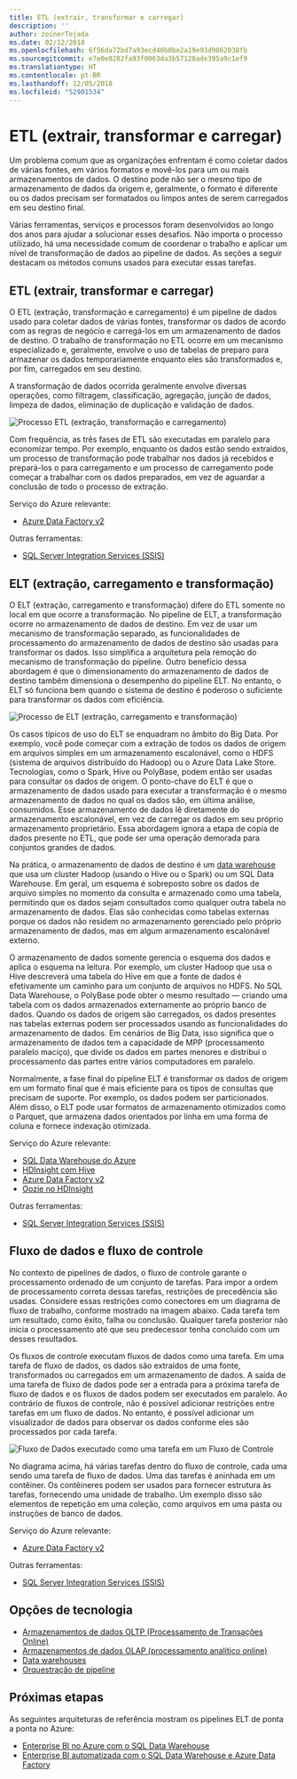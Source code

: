 ```yaml
---
title: ETL (extrair, transformar e carregar)
description: ''
author: zoinerTejada
ms.date: 02/12/2018
ms.openlocfilehash: 6f56da72bd7a93ecd40b0be2a19e93d9062038fb
ms.sourcegitcommit: e7e0e0282fa93f0063da3b57128ade395a9c1ef9
ms.translationtype: HT
ms.contentlocale: pt-BR
ms.lasthandoff: 12/05/2018
ms.locfileid: "52901534"
---
```

# <a name="extract-transform-and-load-etl"></a>ETL (extrair, transformar e carregar)

Um problema comum que as organizações enfrentam é como coletar dados de várias fontes, em vários formatos e movê-los para um ou mais armazenamentos de dados. O destino pode não ser o mesmo tipo de armazenamento de dados da origem e, geralmente, o formato é diferente ou os dados precisam ser formatados ou limpos antes de serem carregados em seu destino final.

Várias ferramentas, serviços e processos foram desenvolvidos ao longo dos anos para ajudar a solucionar esses desafios. Não importa o processo utilizado, há uma necessidade comum de coordenar o trabalho e aplicar um nível de transformação de dados ao pipeline de dados. As seções a seguir destacam os métodos comuns usados para executar essas tarefas.

## <a name="extract-transform-and-load-etl"></a>ETL (extrair, transformar e carregar)

O ETL (extração, transformação e carregamento) é um pipeline de dados usado para coletar dados de várias fontes, transformar os dados de acordo com as regras de negócio e carregá-los em um armazenamento de dados de destino. O trabalho de transformação no ETL ocorre em um mecanismo especializado e, geralmente, envolve o uso de tabelas de preparo para armazenar os dados temporariamente enquanto eles são transformados e, por fim, carregados em seu destino.

A transformação de dados ocorrida geralmente envolve diversas operações, como filtragem, classificação, agregação, junção de dados, limpeza de dados, eliminação de duplicação e validação de dados.

![Processo ETL (extração, transformação e carregamento)](../images/etl.png)

Com frequência, as três fases de ETL são executadas em paralelo para economizar tempo. Por exemplo, enquanto os dados estão sendo extraídos, um processo de transformação pode trabalhar nos dados já recebidos e prepará-los o para carregamento e um processo de carregamento pode começar a trabalhar com os dados preparados, em vez de aguardar a conclusão de todo o processo de extração.

Serviço do Azure relevante:
- [Azure Data Factory v2](https://azure.microsoft.com/services/data-factory/)

Outras ferramentas:
- [SQL Server Integration Services (SSIS)](/sql/integration-services/sql-server-integration-services)

## <a name="extract-load-and-transform-elt"></a>ELT (extração, carregamento e transformação)

O ELT (extração, carregamento e transformação) difere do ETL somente no local em que ocorre a transformação. No pipeline de ELT, a transformação ocorre no armazenamento de dados de destino. Em vez de usar um mecanismo de transformação separado, as funcionalidades de processamento do armazenamento de dados de destino são usadas para transformar os dados. Isso simplifica a arquitetura pela remoção do mecanismo de transformação do pipeline. Outro benefício dessa abordagem é que o dimensionamento do armazenamento de dados de destino também dimensiona o desempenho do pipeline ELT. No entanto, o ELT só funciona bem quando o sistema de destino é poderoso o suficiente para transformar os dados com eficiência.

![Processo de ELT (extração, carregamento e transformação)](../images/elt.png)

Os casos típicos de uso do ELT se enquadram no âmbito do Big Data. Por exemplo, você pode começar com a extração de todos os dados de origem em arquivos simples em um armazenamento escalonável, como o HDFS (sistema de arquivos distribuído do Hadoop) ou o Azure Data Lake Store. Tecnologias, como o Spark, Hive ou PolyBase, podem então ser usadas para consultar os dados de origem. O ponto-chave do ELT é que o armazenamento de dados usado para executar a transformação é o mesmo armazenamento de dados no qual os dados são, em última análise, consumidos. Esse armazenamento de dados lê diretamente do armazenamento escalonável, em vez de carregar os dados em seu próprio armazenamento proprietário. Essa abordagem ignora a etapa de cópia de dados presente no ETL, que pode ser uma operação demorada para conjuntos grandes de dados.

Na prática, o armazenamento de dados de destino é um [data warehouse](./data-warehousing.md) que usa um cluster Hadoop (usando o Hive ou o Spark) ou um SQL Data Warehouse. Em geral, um esquema é sobreposto sobre os dados de arquivo simples no momento da consulta e armazenado como uma tabela, permitindo que os dados sejam consultados como qualquer outra tabela no armazenamento de dados. Elas são conhecidas como tabelas externas porque os dados não residem no armazenamento gerenciado pelo próprio armazenamento de dados, mas em algum armazenamento escalonável externo. 

O armazenamento de dados somente gerencia o esquema dos dados e aplica o esquema na leitura. Por exemplo, um cluster Hadoop que usa o Hive descreverá uma tabela do Hive em que a fonte de dados é efetivamente um caminho para um conjunto de arquivos no HDFS. No SQL Data Warehouse, o PolyBase pode obter o mesmo resultado &mdash; criando uma tabela com os dados armazenados externamente ao próprio banco de dados. Quando os dados de origem são carregados, os dados presentes nas tabelas externas podem ser processados usando as funcionalidades do armazenamento de dados. Em cenários de Big Data, isso significa que o armazenamento de dados tem a capacidade de MPP (processamento paralelo maciço), que divide os dados em partes menores e distribui o processamento das partes entre vários computadores em paralelo.

Normalmente, a fase final do pipeline ELT é transformar os dados de origem em um formato final que é mais eficiente para os tipos de consultas que precisam de suporte. Por exemplo, os dados podem ser particionados. Além disso, o ELT pode usar formatos de armazenamento otimizados como o Parquet, que armazena dados orientados por linha em uma forma de coluna e fornece indexação otimizada. 

Serviço do Azure relevante:

- [SQL Data Warehouse do Azure](/azure/sql-data-warehouse/sql-data-warehouse-overview-what-is)
- [HDInsight com Hive](/azure/hdinsight/hadoop/hdinsight-use-hive)
- [Azure Data Factory v2](https://azure.microsoft.com/services/data-factory/)
- [Oozie no HDInsight](/azure/hdinsight/hdinsight-use-oozie-linux-mac)

Outras ferramentas:

- [SQL Server Integration Services (SSIS)](/sql/integration-services/sql-server-integration-services)

## <a name="data-flow-and-control-flow"></a>Fluxo de dados e fluxo de controle

No contexto de pipelines de dados, o fluxo de controle garante o processamento ordenado de um conjunto de tarefas. Para impor a ordem de processamento correta dessas tarefas, restrições de precedência são usadas. Considere essas restrições como conectores em um diagrama de fluxo de trabalho, conforme mostrado na imagem abaixo. Cada tarefa tem um resultado, como êxito, falha ou conclusão. Qualquer tarefa posterior não inicia o processamento até que seu predecessor tenha concluído com um desses resultados.

Os fluxos de controle executam fluxos de dados como uma tarefa. Em uma tarefa de fluxo de dados, os dados são extraídos de uma fonte, transformados ou carregados em um armazenamento de dados. A saída de uma tarefa de fluxo de dados pode ser a entrada para a próxima tarefa de fluxo de dados e os fluxos de dados podem ser executados em paralelo. Ao contrário de fluxos de controle, não é possível adicionar restrições entre tarefas em um fluxo de dados. No entanto, é possível adicionar um visualizador de dados para observar os dados conforme eles são processados por cada tarefa.

![Fluxo de Dados executado como uma tarefa em um Fluxo de Controle](../images/control-flow-data-flow.png)

No diagrama acima, há várias tarefas dentro do fluxo de controle, cada uma sendo uma tarefa de fluxo de dados. Uma das tarefas é aninhada em um contêiner. Os contêineres podem ser usados para fornecer estrutura às tarefas, fornecendo uma unidade de trabalho. Um exemplo disso são elementos de repetição em uma coleção, como arquivos em uma pasta ou instruções de banco de dados.

Serviço do Azure relevante:
- [Azure Data Factory v2](https://azure.microsoft.com/services/data-factory/)

Outras ferramentas:
- [SQL Server Integration Services (SSIS)](/sql/integration-services/sql-server-integration-services)

## <a name="technology-choices"></a>Opções de tecnologia

- [Armazenamentos de dados OLTP (Processamento de Transações Online)](./online-transaction-processing.md#oltp-in-azure)
- [Armazenamentos de dados OLAP (processamento analítico online)](./online-analytical-processing.md#olap-in-azure)
- [Data warehouses](./data-warehousing.md)
- [Orquestração de pipeline](../technology-choices/pipeline-orchestration-data-movement.md)

## <a name="next-steps"></a>Próximas etapas

As seguintes arquiteturas de referência mostram os pipelines ELT de ponta a ponta no Azure:

- [Enterprise BI no Azure com o SQL Data Warehouse](../../reference-architectures/data/enterprise-bi-sqldw.md)
- [Enterprise BI automatizada com o SQL Data Warehouse e Azure Data Factory](../../reference-architectures/data/enterprise-bi-adf.md)